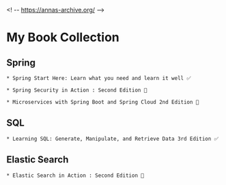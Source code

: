  <! -- https://annas-archive.org/  -->

# My Book Collection



## Spring
    * Spring Start Here: Learn what you need and learn it well ✅ 

    * Spring Security in Action : Second Edition 🔄
    
    * Microservices with Spring Boot and Spring Cloud 2nd Edition 🔄
    
## SQL
    * Learning SQL: Generate, Manipulate, and Retrieve Data 3rd Edition ✅ 

## Elastic Search
    * Elastic Search in Action : Second Edition 🔄
   
